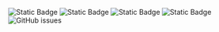 ![Static Badge](https://img.shields.io/badge/blacklists-60-000000) ![Static Badge](https://img.shields.io/badge/blacklisted-2952485-cc0000) ![Static Badge](https://img.shields.io/badge/whitelisted-2242-00CC00) ![Static Badge](https://img.shields.io/badge/streaming_blacklist-28106-000000) ![GitHub issues](https://img.shields.io/github/issues/fabriziosalmi/blacklists)
